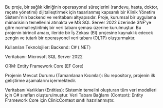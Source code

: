 Bu proje, bir sağlık kliniğinin operasyonel süreçlerini (randevu, hasta, doktor, reçete yönetimi) dijitalleştirmek için tasarlanmış kapsamlı bir Klinik Yönetim Sistemi'nin backend ve veritabanı altyapısıdır.
Proje, kurumsal bir uygulama mimarisinin temellerini atmakta ve MS SQL Server 2022 üzerinde 3NF'ye göre normalleştirilmiş bir veri tabanı şeması üzerine kurulmuştur. Bu projenin birincil amacı, ileride bir İş Zekası (BI) projesine kaynaklık edecek zengin ve tutarlı bir operasyonel veri tabanı (OLTP) oluşturmaktır.

Kullanılan Teknolojiler:
Backend: C# (.NET)

Veritabanı: Microsoft SQL Server 2022 

ORM: Entity Framework Core (EF Core)

Projenin Mevcut Durumu (Tamamlanan Kısımlar):
Bu repository, projenin ilk geliştirme aşamalarını içermektedir.

Veritabanı Varlıkları (Entities): Sistemin temelini oluşturan tüm veri modelleri için C# sınıfları oluşturulmuştur.
Veri Tabanı Bağlamı (Context): Entity Framework Core için ClinicContext sınıfı hazırlanmıştır.
